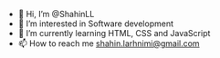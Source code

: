 - 👋 Hi, I’m @ShahinLL
- 👀 I’m interested in Software development
- 🌱 I’m currently learning HTML, CSS and JavaScript
- 📫 How to reach me shahin.larhnimi@gmail.com

<!---
ShahinLL/ShahinLL is a ✨ special ✨ repository because its `README.md` (this file) appears on your GitHub profile.
You can click the Preview link to take a look at your changes.
--->
